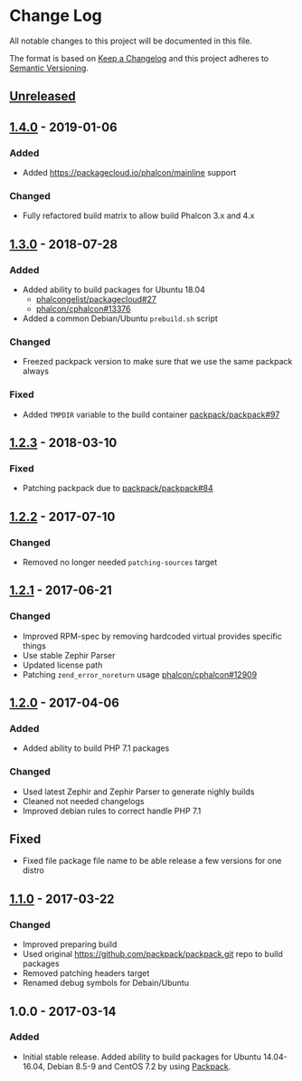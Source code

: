 # Change Log
All notable changes to this project will be documented in this file.

The format is based on [Keep a Changelog](http://keepachangelog.com/)
and this project adheres to [Semantic Versioning](http://semver.org/).

## [Unreleased]

## [1.4.0] - 2019-01-06
### Added
- Added https://packagecloud.io/phalcon/mainline support

### Changed
- Fully refactored build matrix to allow build Phalcon 3.x and 4.x

## [1.3.0] - 2018-07-28
### Added
- Added ability to build packages for Ubuntu 18.04
  - [phalcongelist/packagecloud#27](https://github.com/phalcongelist/packagecloud/issues/27)
  - [phalcon/cphalcon#13376](https://github.com/phalcon/cphalcon/issues/13376)
- Added a common Debian/Ubuntu `prebuild.sh` script

### Changed
- Freezed packpack version to make sure that we use the same packpack always

### Fixed
- Added `TMPDIR` variable to the build container [packpack/packpack#97](https://github.com/packpack/packpack/issues/97)

## [1.2.3] - 2018-03-10
### Fixed
- Patching packpack due to [packpack/packpack#84](https://github.com/packpack/packpack/pull/84#issuecomment-371755389)

## [1.2.2] - 2017-07-10
### Changed
- Removed no longer needed `patching-sources` target

## [1.2.1] - 2017-06-21
### Changed
- Improved RPM-spec by removing hardcoded virtual provides specific things
- Use stable Zephir Parser
- Updated license path
- Patching `zend_error_noreturn` usage [phalcon/cphalcon#12909](https://github.com/phalcon/cphalcon/issues/12909)

## [1.2.0] - 2017-04-06
### Added
- Added ability to build PHP 7.1 packages

### Changed
- Used latest Zephir and Zephir Parser to generate nighly builds
- Cleaned not needed changelogs
- Improved debian rules to correct handle PHP 7.1

## Fixed
- Fixed file package file name to be able release a few versions for one distro

## [1.1.0] - 2017-03-22
### Changed
- Improved preparing build
- Used original https://github.com/packpack/packpack.git repo to build packages
- Removed patching headers target
- Renamed debug symbols for Debain/Ubuntu

## 1.0.0 - 2017-03-14
### Added
 - Initial stable release. Added ability to build packages for
Ubuntu 14.04-16.04, Debian 8.5-9 and CentOS 7.2 by using
[Packpack](https://github.com/packpack/packpack).

[Unreleased]: https://github.com/phalcongelist/packagecloud/compare/v1.4.0...HEAD
[1.4.0]: https://github.com/phalcongelist/packagecloud/compare/v1.3.0...v1.4.0
[1.3.0]: https://github.com/phalcongelist/packagecloud/compare/v1.2.3...v1.3.0
[1.2.3]: https://github.com/phalcongelist/packagecloud/compare/v1.2.2...v1.2.3
[1.2.2]: https://github.com/phalcongelist/packagecloud/compare/v1.2.1...v1.2.2
[1.2.1]: https://github.com/phalcongelist/packagecloud/compare/v1.2.0...v1.2.1
[1.2.0]: https://github.com/phalcongelist/packagecloud/compare/v1.1.0...v1.2.0
[1.1.0]: https://github.com/phalcongelist/packagecloud/compare/v1.0.0...v1.1.0
